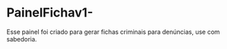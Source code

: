 # PainelFichav1-
Esse painel foi criado para gerar fichas criminais para denúncias, use com sabedoria.

